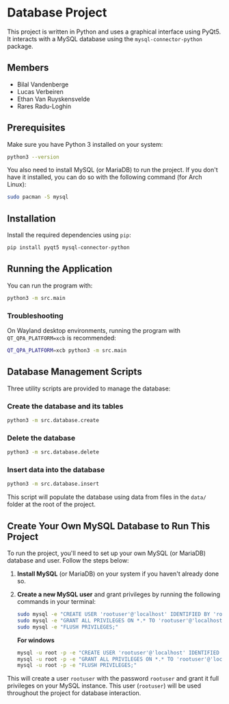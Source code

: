 # Database Project

This project is written in Python and uses a graphical interface using PyQt5. It interacts with a MySQL database using the `mysql-connector-python` package.

## Members

- Bilal Vandenberge
- Lucas Verbeiren
- Ethan Van Ruyskensvelde
- Rares Radu-Loghin

## Prerequisites

Make sure you have Python 3 installed on your system:

```sh
python3 --version
```

You also need to install MySQL (or MariaDB) to run the project. If you don't have it installed, you can do so with the following command (for Arch Linux):

```sh
sudo pacman -S mysql
```

## Installation

Install the required dependencies using `pip`:

```sh
pip install pyqt5 mysql-connector-python
```

## Running the Application

You can run the program with:

```sh
python3 -m src.main
```

### Troubleshooting

On Wayland desktop environments, running the program with `QT_QPA_PLATFORM=xcb` is recommended:

```sh
QT_QPA_PLATFORM=xcb python3 -m src.main
```

## Database Management Scripts

Three utility scripts are provided to manage the database:

### Create the database and its tables

```sh
python3 -m src.database.create
```

### Delete the database

```sh
python3 -m src.database.delete
```

### Insert data into the database

```sh
python3 -m src.database.insert
```

This script will populate the database using data from files in the `data/` folder at the root of the project.

## Create Your Own MySQL Database to Run This Project

To run the project, you'll need to set up your own MySQL (or MariaDB) database and user. Follow the steps below:

1. **Install MySQL** (or MariaDB) on your system if you haven't already done so.

2. **Create a new MySQL user** and grant privileges by running the following commands in your terminal:

    ```sh
    sudo mysql -e "CREATE USER 'rootuser'@'localhost' IDENTIFIED BY 'rootuser';"
    sudo mysql -e "GRANT ALL PRIVILEGES ON *.* TO 'rootuser'@'localhost' WITH GRANT OPTION;"
    sudo mysql -e "FLUSH PRIVILEGES;"
    ```

    **For windows**
    ```sh
    mysql -u root -p -e "CREATE USER 'rootuser'@'localhost' IDENTIFIED BY 'rootuser';"
    mysql -u root -p -e "GRANT ALL PRIVILEGES ON *.* TO 'rootuser'@'localhost' WITH GRANT OPTION;"
    mysql -u root -p -e "FLUSH PRIVILEGES;"
    ```

This will create a user `rootuser` with the password `rootuser` and grant it full privileges on your MySQL instance. This user (`rootuser`) will be used throughout the project for database interaction.
